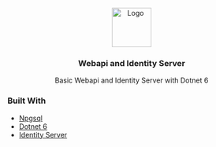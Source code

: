 <!-- PROJECT LOGO -->
<br />
<div align="center">
  <a href="https://github.com/newburner/CoffeeShop">
    <img src="https://github.com/dotnet/brand/blob/main/logo/dotnet-logo.svg" alt="Logo" width="80" height="80">
  </a>

<h3 align="center">Webapi and Identity Server</h3>

  <p align="center">
    Basic Webapi and Identity Server with Dotnet 6
    <br />
  </p>
</div>



### Built With

* [Npgsql](https://www.npgsql.org/)
* [Dotnet 6](https://docs.microsoft.com/en-us/dotnet/core/whats-new/dotnet-6)
* [Identity Server](https://duendesoftware.com/products/identityserver)



